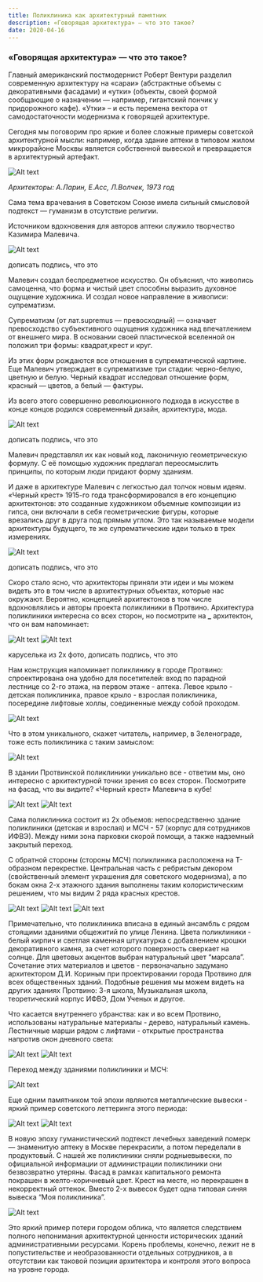 ```yaml
---
title: Поликлиника как архитектурный памятник
description: «Говорящая архитектура» — что это такое?
date: 2020-04-16
---
```


### «Говорящая архитектура» — что это такое?

Главный американский постмодернист Роберт Вентури разделил современную архитектуру на «сараи» (абстрактные объемы с декоративными фасадами) и «утки» (объекты, своей формой сообщающие о назначении — например, гигантский пончик у придорожного кафе). «Утки» – и есть перемена вектора от самодостаточности модернизма к говорящей архитектуре.

Сегодня мы поговорим про яркие и более сложные примеры советской архитектурной мысли: например, когда здание аптеки в типовом жилом микрорайоне Москвы является собственной вывеской и превращается в архитектурный артефакт.

![Alt text](/images/posts/poly/image9.png)

_Архитекторы: А.Ларин, Е.Асс, Л.Волчек, 1973 год_

Сама тема врачевания в Советском Союзе имела сильный смысловой подтекст — гуманизм в отсутствие религии.

Источником вдохновения для авторов аптеки служило творчество Казимира Малевича.

![Alt text](/images/posts/poly/image16.png)

дописать подпись, что это

Малевич создал беспредметное искусство. Он объяснил, что живопись самоценна, что форма и чистый цвет способны выразить духовное ощущение художника. И создал новое направление в живописи: супрематизм.

Супрематизм (от лат.supremus — превосходный) — означает превосходство субъективного ощущения художника над впечатлением от внешнего мира. В основании своей пластической вселенной он положил три формы: квадрат,крест и круг.

Из этих форм рождаются все отношения в супрематической картине. Еще Малевич утверждает в супрематизме три стадии: черно-белую, цветную и белую. Черный квадрат исследовал отношение форм, красный — цветов, а белый — фактуры.

Из всего этого совершенно революционного подхода в искусстве в конце концов родился современный дизайн, архитектура, мода.

![Alt text](/images/posts/poly/image8.png)

дописать подпись, что это

Малевич представлял их как новый код, лаконичную геометрическую формулу. С её помощью художник предлагал переосмыслить принципы, по которым люди придают форму зданиям.

И даже в архитектуре Малевич с легкостью дал толчок новым идеям. «Черный крест» 1915-го года трансформировался в его концепцию архитектонов: это созданные художником объемные композиции из гипса, они включали в себя геометрические фигуры, которые врезались друг в друга под прямым углом. Это так называемые модели архитектуры будущего, те же супрематические идеи только в трех измерениях.

![Alt text](/images/posts/poly/image12.png)

дописать подпись, что это

Скоро стало ясно, что архитекторы приняли эти идеи и мы можем видеть это в том числе в архитектурных объектах, которые нас окружают.
Вероятно, концепцией архитектонов в том числе вдохновлялись и авторы проекта поликлиники в Протвино. Архитектура поликлиники интересна со всех сторон, но посмотрите на **\_** архитектон, что он вам напоминает:

![Alt text](/images/posts/poly/image19.png)
![Alt text](/images/posts/poly/image18.png)

каруселька из 2х фото, дописать подпись, что это

Нам конструкция напоминает поликлинику в городе Протвино: спроектирована она удобно для посетителей: вход по парадной лестнице со 2-го этажа, на первом этаже - аптека. Левое крыло - детская поликлиника, правое крыло - взрослая поликлиника, посередине лифтовые холлы, соединенные между собой проходом.

![Alt text](/images/posts/poly/image2.jpg)

Что в этом уникального, скажет читатель, например, в Зеленограде, тоже есть поликлиника с таким замыслом:

![Alt text](/images/posts/poly/image13.png)

В здании Протвинской поликлиники уникально все - ответим мы, оно интересно с архитектурной точки зрения со всех сторон. Посмотрите на фасад, что вы видите? «Черный крест» Малевича в кубе!

![Alt text](/images/posts/poly/image1.jpg)
![Alt text](/images/posts/poly/image7.png)

Сама поликлиника состоит из 2х объемов: непосредственно здание поликлиники (детская и взрослая) и МСЧ - 57 (корпус для сотрудников ИФВЭ). Между ними зона парковки скорой помощи, а также надземный закрытый переход.

С обратной стороны (стороны МСЧ) поликлиника расположена на Т-образном перекрестке. Центральная часть с ребристым декором (свойственный элемент украшения для советского модернизма), а по бокам окна 2-х этажного здания выполнены таким колористическим решением, что мы видим 2 ряда красных крестов.

![Alt text](/images/posts/poly/image11.png)
![Alt text](/images/posts/poly/image6.jpg)
![Alt text](/images/posts/poly/image5.jpg)

Примечательно, что поликлиника вписана в единый ансамбль с рядом стоящими зданиями общежитий по улице Ленина.
Цвета поликлиники - белый кирпич и светлая каменная штукатурка с добавлением крошки декоративного камня, за счет которого поверхность сверкает на солнце. Для цветовых акцентов выбран натуральный цвет “марсала”. Сочетание этих материалов и цветов - первоначально задумано архитектором Д.И. Кориным при проектировании города Протвино для всех общественных зданий. Подобные решения мы можем видеть на других зданиях Протвино: 3-я школа, Музыкальная школа, теоретический корпус ИФВЭ, Дом Ученых и другое.

Что касается внутреннего убранства: как и во всем Протвино, использованы натуральные материалы - дерево, натуральный камень. Лестничные марши рядом с лифтами - открытые пространства напротив окон дневного света:

![Alt text](/images/posts/poly/image15.jpg)
![Alt text](/images/posts/poly/image3.jpg)

Переход между зданиями поликлиники и МСЧ:

![Alt text](/images/posts/poly/image4.jpg)

Еще одним памятником той эпохи являются металлические вывески - яркий пример советского леттеринга этого периода:

![Alt text](/images/posts/poly/image10.jpg)
![Alt text](/images/posts/poly/image14.jpg)

В новую эпоху гуманистический подтекст лечебных заведений померк — знаменитую аптеку в Москве перекрасили, а потом переделали в продуктовый.
С нашей же поликлиники сняли родныевывески, по официальной информации от администрации поликлиники они безвозвратно утеряны.
Фасад в рамках капитального ремонта покрашен в желто-коричневый цвет. Крест на месте, но перекрашен в некорректный оттенок. Вместо 2-х вывесок будет одна типовая синяя вывеска “Моя поликлиника”.

![Alt text](/images/posts/poly/image17.jpg)

Это яркий пример потери городом облика, что является следствием полного непонимания архитектурной ценности исторических зданий административными ресурсами. Корень проблемы, конечно, лежит не в попустительстве и необразованности отдельных сотрудников, а в отсутствии как таковой позиции архитектора и контроля этого вопроса на уровне города.
